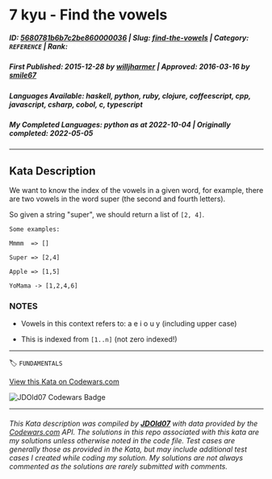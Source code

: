 # 7 kyu - Find the vowels

##### **ID**: [5680781b6b7c2be860000036](https://www.codewars.com/kata/5680781b6b7c2be860000036) | **Slug**: [find-the-vowels](https://www.codewars.com/kata/5680781b6b7c2be860000036) | **Category**: `REFERENCE` | **Rank**: <span style="color:white">7 kyu</span>

##### **First Published**: 2015-12-28 ***by*** [willjharmer](https://www.codewars.com/users/willjharmer) | **Approved**: 2016-03-16 ***by*** [smile67](https://www.codewars.com/users/smile67)

##### **Languages Available**: haskell, python, ruby, clojure, coffeescript, cpp, javascript, csharp, cobol, c, typescript

##### **My Completed Languages**: python ***as at*** 2022-10-04 | **Originally completed**: 2022-05-05

---

## Kata Description


We want to know the index of the vowels in a given word, for example, there are two vowels in the word super (the second and fourth letters). 



So given a string "super", we should return a list of `[2, 4]`.



	Some examples:

	Mmmm  => []

	Super => [2,4]

	Apple => [1,5]

	YoMama -> [1,2,4,6]



### NOTES



* Vowels in this context refers to: a e i o u y (including upper case)

* This is indexed from `[1..n]` (not zero indexed!)



---


🏷 `FUNDAMENTALS`


[View this Kata on Codewars.com](https://www.codewars.com/kata/5680781b6b7c2be860000036)

![](https://www.codewars.com/users/jdold07/badges/large "JDOld07 Codewars Badge")

---

###### *This Kata description was compiled by [**JDOld07**](https://tpstech.dev) with data provided by the [Codewars.com](https://www.codewars.com) API.  The solutions in this repo associated with this kata are my solutions unless otherwise noted in the code file.  Test cases are generally those as provided in the Kata, but may include additional test cases I created while coding my solution.  My solutions are not always commented as the solutions are rarely submitted with comments.*
